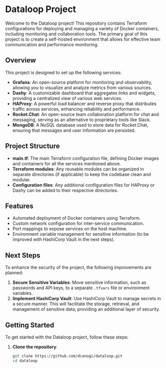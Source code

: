 # Dataloop Project

Welcome to the Dataloop project! This repository contains Terraform configurations for deploying and managing a variety of Docker containers, including monitoring and collaboration tools. The primary goal of this project is to create a self-hosted environment that allows for effective team communication and performance monitoring.

## Overview

This project is designed to set up the following services:

- **Grafana**: An open-source platform for monitoring and observability, allowing you to visualize and analyze metrics from various sources.
- **Dashy**: A customizable dashboard that aggregates links and widgets, providing a centralized view of various web services.
- **HAProxy**: A powerful load balancer and reverse proxy that distributes traffic across services, enhancing reliability and performance.
- **Rocket.Chat**: An open-source team collaboration platform for chat and messaging, serving as an alternative to proprietary tools like Slack.
- **MongoDB**: A NoSQL database used to store data for Rocket.Chat, ensuring that messages and user information are persisted.

## Project Structure

- **main.tf**: The main Terraform configuration file, defining Docker images and containers for all the services mentioned above.
- **Terraform modules**: Any reusable modules can be organized in separate directories (if applicable) to keep the codebase clean and modular.
- **Configuration files**: Any additional configuration files for HAProxy or Dashy can be added to their respective directories.

## Features

- Automated deployment of Docker containers using Terraform.
- Custom network configuration for inter-service communication.
- Port mappings to expose services on the host machine.
- Environment variable management for sensitive information (to be improved with HashiCorp Vault in the next steps).

## Next Steps

To enhance the security of the project, the following improvements are planned:

1. **Secure Sensitive Variables**: Move sensitive information, such as passwords and API keys, to a separate `.tfvars` file or environment variables.
2. **Implement HashiCorp Vault**: Use HashiCorp Vault to manage secrets in a secure manner. This will facilitate the storage, retrieval, and management of sensitive data, providing an additional layer of security.

## Getting Started

To get started with the Dataloop project, follow these steps:

1. **Clone the repository**:
   ```bash
   git clone https://github.com/dcanogi/dataloop.git
   cd dataloop
